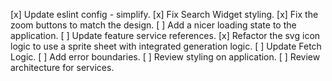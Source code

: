 [x] Update eslint config - simplify.
[x] Fix Search Widget styling. 
[x] Fix the zoom buttons to match the design. 
[ ] Add a nicer loading state to the application.
[ ] Update feature service references. 
[x] Refactor the svg icon logic to use a sprite sheet with integrated generation logic.
[ ] Update Fetch Logic. 
[ ] Add error boundaries. 
[ ] Review styling on application. 
[ ] Review architecture for services. 
